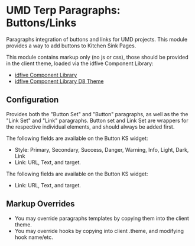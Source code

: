 # UMD Terp Paragraphs: Buttons/Links

Paragraphs integration of buttons and links for UMD projects. This module provides a way to add buttons to Kitchen Sink Pages.

This module contains markup only (no js or css), those should be provided in the client theme, loaded via the idfive Component Library:

 - [idfive Component Library](https://bitbucket.org/idfivellc/idfive-component-library)
 - [idfive Component Library D8 Theme](https://bitbucket.org/idfivellc/idfive-component-library-d8-theme)

## Configuration

Provides both the "Button Set" and "Button" paragraphs, as well as the the "Link Set" and "Link" paragraphs. Button set and Link Set are wrappers for the respective individual elements, and should always be added first.

The following fields are available on the Button KS widget:
 - Style: Primary, Secondary, Success, Danger, Warning, Info, Light, Dark, Link
 - Link: URL, Text, and target.

The following fields are available on the Button KS widget:
 - Link: URL, Text, and target.


## Markup Overrides
- You may override paragraphs templates by copying them into the client theme.
- You may override hooks by copying into client .theme, and modifying hook name/etc.
